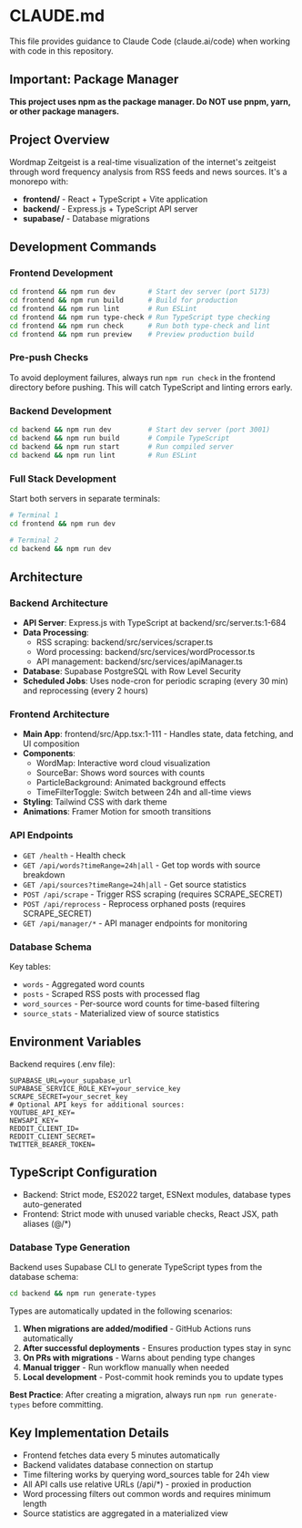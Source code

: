 # CLAUDE.md

This file provides guidance to Claude Code (claude.ai/code) when working with code in this repository.

## Important: Package Manager

**This project uses npm as the package manager. Do NOT use pnpm, yarn, or other package managers.**

## Project Overview

Wordmap Zeitgeist is a real-time visualization of the internet's zeitgeist through word frequency analysis from RSS feeds and news sources. It's a monorepo with:

- **frontend/** - React + TypeScript + Vite application
- **backend/** - Express.js + TypeScript API server  
- **supabase/** - Database migrations

## Development Commands

### Frontend Development
```bash
cd frontend && npm run dev        # Start dev server (port 5173)
cd frontend && npm run build      # Build for production
cd frontend && npm run lint       # Run ESLint
cd frontend && npm run type-check # Run TypeScript type checking
cd frontend && npm run check      # Run both type-check and lint
cd frontend && npm run preview    # Preview production build
```

### Pre-push Checks
To avoid deployment failures, always run `npm run check` in the frontend directory before pushing. This will catch TypeScript and linting errors early.

### Backend Development
```bash
cd backend && npm run dev         # Start dev server (port 3001)
cd backend && npm run build       # Compile TypeScript
cd backend && npm run start       # Run compiled server
cd backend && npm run lint        # Run ESLint
```

### Full Stack Development
Start both servers in separate terminals:
```bash
# Terminal 1
cd frontend && npm run dev

# Terminal 2  
cd backend && npm run dev
```

## Architecture

### Backend Architecture
- **API Server**: Express.js with TypeScript at backend/src/server.ts:1-684
- **Data Processing**: 
  - RSS scraping: backend/src/services/scraper.ts
  - Word processing: backend/src/services/wordProcessor.ts
  - API management: backend/src/services/apiManager.ts
- **Database**: Supabase PostgreSQL with Row Level Security
- **Scheduled Jobs**: Uses node-cron for periodic scraping (every 30 min) and reprocessing (every 2 hours)

### Frontend Architecture
- **Main App**: frontend/src/App.tsx:1-111 - Handles state, data fetching, and UI composition
- **Components**:
  - WordMap: Interactive word cloud visualization
  - SourceBar: Shows word sources with counts
  - ParticleBackground: Animated background effects
  - TimeFilterToggle: Switch between 24h and all-time views
- **Styling**: Tailwind CSS with dark theme
- **Animations**: Framer Motion for smooth transitions

### API Endpoints
- `GET /health` - Health check
- `GET /api/words?timeRange=24h|all` - Get top words with source breakdown
- `GET /api/sources?timeRange=24h|all` - Get source statistics
- `POST /api/scrape` - Trigger RSS scraping (requires SCRAPE_SECRET)
- `POST /api/reprocess` - Reprocess orphaned posts (requires SCRAPE_SECRET)
- `GET /api/manager/*` - API manager endpoints for monitoring

### Database Schema
Key tables:
- `words` - Aggregated word counts
- `posts` - Scraped RSS posts with processed flag
- `word_sources` - Per-source word counts for time-based filtering
- `source_stats` - Materialized view of source statistics

## Environment Variables

Backend requires (.env file):
```env
SUPABASE_URL=your_supabase_url
SUPABASE_SERVICE_ROLE_KEY=your_service_key
SCRAPE_SECRET=your_secret_key
# Optional API keys for additional sources:
YOUTUBE_API_KEY=
NEWSAPI_KEY=
REDDIT_CLIENT_ID=
REDDIT_CLIENT_SECRET=
TWITTER_BEARER_TOKEN=
```

## TypeScript Configuration
- Backend: Strict mode, ES2022 target, ESNext modules, database types auto-generated
- Frontend: Strict mode with unused variable checks, React JSX, path aliases (@/*)

### Database Type Generation
Backend uses Supabase CLI to generate TypeScript types from the database schema:
```bash
cd backend && npm run generate-types
```

Types are automatically updated in the following scenarios:
1. **When migrations are added/modified** - GitHub Actions runs automatically
2. **After successful deployments** - Ensures production types stay in sync
3. **On PRs with migrations** - Warns about pending type changes
4. **Manual trigger** - Run workflow manually when needed
5. **Local development** - Post-commit hook reminds you to update types

**Best Practice**: After creating a migration, always run `npm run generate-types` before committing.

## Key Implementation Details
- Frontend fetches data every 5 minutes automatically
- Backend validates database connection on startup
- Time filtering works by querying word_sources table for 24h view
- All API calls use relative URLs (/api/*) - proxied in production
- Word processing filters out common words and requires minimum length
- Source statistics are aggregated in a materialized view